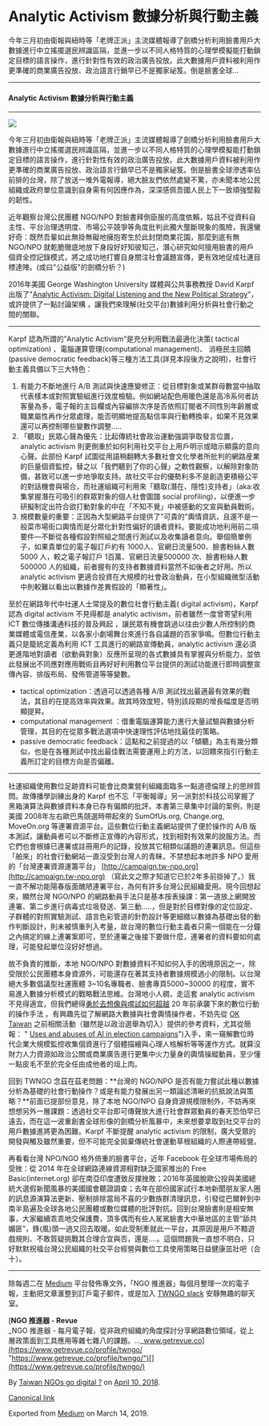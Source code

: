 Analytic Activism 數據分析與行動主義
===========================

今年三月初由衛報與紐時等「老牌正派」主流媒體報導了劍橋分析利用臉書用戶大數據進行中立搖擺選民辨識區隔，並進一步以不同人格特質的心理學模擬能打動鎖定目標的語言操作，進行針對性有效的政治廣告投放。此大數據用戶資料被利用作更準確的商業廣告投放、政治語言行銷早已不是獨家祕笈。倒是臉書全球…

* * *

#### Analytic Activism 數據分析與行動主義

* * *

![](https://cdn-images-1.medium.com/max/1200/1*HL2ds3rPTlaRtaa2tqR4HQ.png)

今年三月初由衛報與紐時等「老牌正派」主流媒體報導了劍橋分析利用臉書用戶大數據進行中立搖擺選民辨識區隔，並進一步以不同人格特質的心理學模擬能打動鎖定目標的語言操作，進行針對性有效的政治廣告投放。此大數據用戶資料被利用作更準確的商業廣告投放、政治語言行銷早已不是獨家祕笈。倒是臉書全球滲透率佔前排的台灣，除了放送一堆外電報導，絕大臉友們依然處變不驚，亦未聞本地公民組織或政府單位意識到自身需有何因應作為，深深感佩吾國人民上下一致頑強堅毅的韌性。

近年觀察台灣公民團體 NGO/NPO 對臉書拜倒臣服的高度依賴，姑且不從資料自主性、平台治理透明度、市場公平競爭等角度批判此獨大壟斷現象的風險，我還蠻好奇：既然吾輩如此無掛無礙地擁抱寄生於此封閉商業花園，那麼到底有無 NGO/NPO 就乾脆徹底地放下身段好好知彼知己，潛心研究如何擅用臉書的用戶個資全控記錄模式，將之成功地打響自身關注社會議題宣傳，更有效地促成社運目標達陣。(或曰"公益版"的劍橋分析？)

2016年美國 George Washington University 媒體與公共事務教授 David Karpf 出版了"[Analytic Activism: Digital Listening and the New Political Strategy](https://global.oup.com/academic/product/analytic-activism-9780190266134)"，或許提供了一點討論架構 ，讓我們來理解(社交平台)數據利用分析與社會行動之間的關聯。

* * *

Karpf 認為所謂的”Analytic Activism”是充分利用戰法最適化決策( tactical optimization) 、電腦運算管理(computational management)、 消極民主回饋(passive democratic feedback)等三種方法工具(詳見本段後方之說明)，社會行動主義具備以下三大特色：

1.  有能力不斷地進行 A/B 測試與快速應變修正：從目標對象或某群母數當中抽取代表樣本或對照實驗組進行效度檢驗。例如網站配色用暖色還是高冷系何者訪客量為多，電子報的主旨欄或內容編排次序是否依照訂閱者不同性別年齡層或職業屬性再作分眾處理，能否明顯地提高點信率與行動轉換率，如果不見效果還可以再控制哪些變數作調整…..
2.  「聽取」民眾心聲為優先：比起傳統社會政治運動強調爭取發言位置，analytic activism 則更側重於如何利用社交平台上用戶明示或暗示顯露的意向心聲。此部份 Karpf 試圖從用語稍翻轉大多數社會文化學者所批判的網路産業的巨量個資監控，替之以「我們聽到了你的心聲」之軟性觀察，以解除對象防備，甚致可以進一步地爭取支持。故社交平台的優勢利多不是創造更積極公平的對話機會與場合，而社運組織可利用來「聽取(潛在、隱性)支持者」（aka:收集掌握潛在可吸引的群眾對象的個人社會圖譜 social profiling)，以便進一步研擬制定出符合欲打動對象的中在「不知不覺」中被感動的文宣與動員戰術。
3.  規模數量的重要：正因為大型網路平台提供了"可貴的"輿情資訊，且還不是一般菜市場街口輿情而是分眾化針對性偏好的讀者資料。要能成功地利用前二項要件—不斷從各種假設對照組之間進行測試以及收集讀者意向。舉個簡單例子，如果貴單位的電子報訂戶約有 1000人、官網日流量500、臉書粉絲人數 5000 人，較之電子報訂戶 1百萬、官網日流量500000 次、臉書粉絲人數 500000 人的組織，前者握有的支持者數據資料當然不如後者之好用。所以 analytic activism 更適合投資在大規模的社會政治動員，在小型組織微型活動中則較難以看出以數據作差異假設的「顯著性」。

至於在網路年代中社運人士常提及的數位社會行動主義( digital activism)，Karpf 認為 digital activism 不見得都是 analytic activism，前者雖然一度曾寄望利用 ICT 數位傳播溝通科技的普及興起 ，讓民眾有機會跳過以往由少數人所控制的商業媒體或電信產業，以各家小劇場舞台來進行各自議題的百家爭鳴。但數位行動主義只是籠統定義為利用 ICT 工具進行的網路宣傳動員，analytic activism 還必須更進階地對讀者（欲動員對象）反應所呈現的各式數據具有掌握與分析能力，並依此發展出不同應對應用戰術且再好好利用數位平台提供的測試功能進行即時調整宣傳內容、排版布局、發佈管道等等變數。

*   tactical optimization：透過可以透過各種 A/B 測試找出最適最有效果的戰法，其目的在提高效率與效果。故其時效度短，特別該段期的增長幅度是否明顯提昇。
*   computational management ：借重電腦運算能力進行大量試驗與數據分析管理，其目的在從眾多戰法選項中快速理性評估地找最佳的策略。
*   passive democratic feedback：這點和之前提過的以「傾聽」為主有幾分類似，也是在各種測試中找出最佳戰法需要運用上的方法，以回饋來指引行動主義所訂定的目標方向是否偏離。

* * *

社運組織使用數位足跡資料可能會比商業營利組織面臨多一點道德倫理上的思辨質問。故傳播學訓練出身的 Karpf 也不忘「平衡報導」另一派對於科技公司掌握了黑箱演算法與數據資料本身已存有偏頗的批評。本書第三章集中討論的案例，則是美國 2008年左右歐巴馬競選時帶起來的 SumOfUs.org, Change.org, MoveOn.org 等連署資源平台。這些數位行動主義網站提供了便於操作的 A/B 版本測試，讓動員者可以不斷修正宣傳的內容形式，找到相對有效果的說服方法。而它們也會根據已連署或註冊用戶的記錄，投放其它相類似議題的連署訊息。但這些「舶來」的社會行動網站一直沒受到台灣人的青眛，不禁想起本地許多 NPO 愛用的「台灣連署資源運籌平台」 [http://campaign.tw-npo.org](http://campaign.tw-npo.org) （寫此文之際才知道它已於2年多前掛掉了。）我一直不解功能陽春版面醜陋連署平台，為何有許多台灣公民組織愛用。現今回想起來，顯然台灣 NGO/NPO 的網路動員手法只是基本按表操課：第一道放上網開放連署、第二步進行病毒式垃圾發送、第三動…..，但是對於目標對像的定位設定、子群體的對照實驗測試、語言色彩管道的針酌設計等更細緻以數據為基礎出發的動作判斷設計，則未被慎重列入考量，故台灣的數位行動主義者只需一個能在一分鐘之內搞定的線上連署案即可，至於連署之後接下要做什麼，連署者的資料要如何處理，可能發起單位沒好好想過。

故不負責的推斷，本地 NGO/NPO 對數據資料不知如何入手的困境原因之一，除受限於公民團體本身資源外，可能還存在著其支持者數據規模過小的限制。以台灣絕大多數倡議型社運團體 3~10名專職者、臉書專頁5000~30000 的程度，實不易進入數據分析模式的戰略戰法思維。台灣地小人稠，走這套 analytic activism 不見得適宜，但我們總得[勇於去想像與嚐試如何超越](https://www.philanthropy.com/article/Small-Group-Has-Big-Influence/242969) 20 年前承襲下來的數位行動的操作手法 。有興趣先從了解網路大數據與社會輿情操作者，不妨先從 [OK Taiwan](https://medium.com/u/dcbc11371d02) 之前相關活動（雖然是以政治選舉為切入）提供的參考資料，尤其從簡報： " [Uses and abuses of AI in election campaigns](https://ai-and-society.wiki.otago.ac.nz/images/0/0f/Ai-and-elections.pdf)")入手，來一窺解數位時代企業大規模監控收集個資進行了個體描繪與心理人格解析等等運作方式。就算沒財力人力資源如政治公關或商業廣告進行更集中火力量身的輿情操縱動員，至少懂一點皮毛不至於完全任由成他者的俎上肉。

回到 TWNGO 念茲在茲老問題：**台灣的 NGO/NPO 是否有能力嘗試此種以數據分析為基礎的社會行動操作？或是有能力發展出另一類論述清晰的抗抵說法與策略？**前面已提部份意見，除了本地 NGO/NPO 自身資源規模限制外，不妨再來想想另外一層課題：透過社交平台即可傳聲放大進行社會群眾動員的春天恐怕早已遠去，而在這一波重創書全球形像的劍橋分析風暴中，未來想要拿取到社交平台的用戶數據進將更為困難。Karpf 不斷提醒 analytic activism 的限制，廣大受眾的開發與觸及雖然重要，但不可能完全拋棄傳統社會運動草根組織的人際連帶經營。

再看看台灣 NPO/NGO 格外倚重的臉書平台，近年 Facebook 在全球市場佈局的受挫：從 2014 年在全球網路連線資源相對缺乏國家推出的 Free Basic(internet.org) 卻在南亞印度遭致反撲挫敗；2016年英國脫歐公投與美國總統大選假新聞風暴的美國國會聽證調查；去年在部份國家試行本地新聞朋友家人圈的訊息源演算法更新、壓制排除當局不喜的少數族群清理訊息，引發從巴爾幹到中南半島遍及全球各地公民團體或數位媒體的批評對抗。回到台灣臉書則是相安無事，大家繼續乖乖地交保護費，頂多偶而有些人駡駡臉書大中華地區的主管”舔共媚匪”，鋒(風)頭一過又回去取暖。如此受制牽就此一平台，其原因是用戶不黯遊戲規則、不敢質疑挑戰其合理合宜與否，還是....。這個問題我一直想不明白，只好默默祝福台灣公民組織的社交平台經營與數位工具使用策略日益健康茁壯吧（合十）。

* * *

除每週二在 [Medium](https://medium.twngo.xyz) 平台發佈專文外，「NGO 推進器」每個月整理一次的電子報，主動把文章滙整到訂戶電子郵件，或是加入 [TWNGO slack](http://to.twngo.xyz/2tHrRtj) 安靜無趣的聊天室。

[**NGO 推進器 - Revue**  
_NGO 推進器 - 每月電子報，從非政府組織的角度探討分享網路數位領域，從上層政策面到工具應用等雜七雜八的課題。..._www.getrevue.co](https://www.getrevue.co/profile/twngo/ "https://www.getrevue.co/profile/twngo/")[](https://www.getrevue.co/profile/twngo/)

By [Taiwan NGOs go digital ?](https://medium.com/@twngo) on [April 10, 2018](https://medium.com/p/f3093da7fbfb).

[Canonical link](https://medium.com/@twngo/analytic-activism-%E6%95%B8%E6%93%9A%E5%88%86%E6%9E%90%E8%88%87%E8%A1%8C%E5%8B%95%E4%B8%BB%E7%BE%A9-f3093da7fbfb)

Exported from [Medium](https://medium.com) on March 14, 2019.